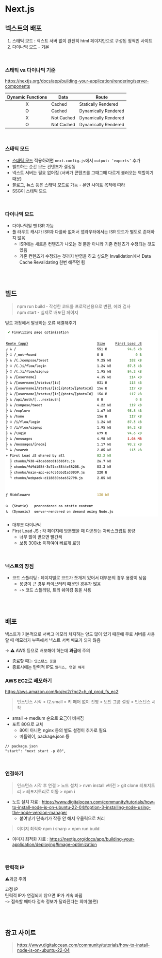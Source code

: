 # Next.js

## 넥스트의 배포

1. 스태틱 모드 : 넥스트 서버 없이 완전히 html 페이지만으로 구성된 정적인 사이트
2. 다이나믹 모드 - 기본

<br>
		
### 스태틱 vs 다이나믹 기준 

https://nextjs.org/docs/app/building-your-application/rendering/server-components

|  Dynamic Functions   | Data        | Route                |
|:--------------------:|-------------|----------------------|
|          X           | Cached      | Statically Rendered  |
|          O           | Cached      | Dynamically Rendered |
|          X           | Not Cached  | Dynamically Rendered |
|          O           | Not Cached  | Dynamically Rendered |

<br>

### 스태틱 모드

* [스태틱 모드](https://nextjs.org/docs/pages/building-your-application/deploying/static-exports) 적용하려면 `next.config.js`에서 `output: ‘exports’` 추가
* 빌드하는 순간 모든 컨텐츠가 결정됨
* 넥스트 서버는 필요 없어짐 (서버가 콘텐츠를 그때그때 다르게 불러오는 역할이기 때문)
* 블로그, 뉴스 등은 스태틱 모드로 가능 - 본인 사이트 목적에 따라
* SSG이 스태틱 모드

<br>

### 다이나믹 모드 

* 다이나믹일 땐 ISR 가능
* 풀 라우트 캐시가 ISR과 다를바 없어서 앱라우터에서는 ISR 모드가 별도로 존재하지 않음
  * ISR에는 새로운 컨텐츠가 나오는 것 뿐만 아니라 기존 컨텐츠가 수정되는 것도 있음
  * 기존 컨텐츠가 수정되는 것까지 반영을 하고 싶으면 Invalidation에서 Data Cache Revalidating 한번 해주면 됨

<br><br>

## 빌드

> npm run build - 작성한 코드를 프로덕션용으로 변환, 에러 검사   
> npm start - 실제로 배포된 페이지 

빌드 과정에서 발생하는 오류 해결해주기 

![next_프로젝트_빌드.png](..%2FImages%2Fnext_%ED%94%84%EB%A1%9C%EC%A0%9D%ED%8A%B8_%EB%B9%8C%EB%93%9C.png)

* 대부분 다이나믹 
* First Load JS : 각 페이지에 방문했을 때 다운받는 자바스크립트 용량 
  * 너무 많이 받으면 빨간색 
  * 보통 300kb 이하여야 빠르게 로딩 

<br>

### 넥스트의 장점

* 코드 스플리팅 : 페이지별로 코드가 쪼개져 있어서 대부분의 경우 용량이 낮음
  * 용량이 큰 경우 라이브러리 때문인 경우가 많음
  * -> 코드 스플리팅, 트리 쉐이킹 등을 사용

<br><br>

## 배포

넥스트가 기본적으로 서버고 메모리 차지하는 양도 많이 있기 때문에 
무료 서버를 사용할 때 메모리가 부족해서 넥스트 서버 배포가 되지 않음 

-> ⚠️ AWS 등으로 배포해야 하는데 **과금**에 주의
* 종료할 때는 `인스턴스 종료`
* 종료시에는 탄력적 IP도 `릴리스, 연결 해제` 

### AWS EC2로 배포하기

https://aws.amazon.com/ko/ec2/?nc2=h_ql_prod_fs_ec2

> 인스턴스 시작 > t2.small > 키 페어 없이 진행 > 보안 그룹 설정 > 인스턴스 시작

* small -> medium 순으로 요금이 비싸짐
* 포트 80으로 교체  
  * 80이 아니면 nginx 등의 별도 설정이 추가로 필요
  * 미들웨어, package.json 등 

```
// package.json
"start": "next start -p 80",
```

<br>

### 연결하기

> 인스턴스 시작 후 연결 > 노드 설치 > nvm install v버전 > git clone 레포지토리 > 레포지토리로 이동 > npm i   

* 노드 설치 자료 : https://www.digitalocean.com/community/tutorials/how-to-install-node-js-on-ubuntu-22-04#option-3-installing-node-using-the-node-version-manager
  * 붙여넣기 단축키가 작동 안 해서 우클릭으로 처리 

> 이미지 최적화 npm i sharp > npm run build

* 이미지 최적화 자료 : https://nextjs.org/docs/app/building-your-application/deploying#image-optimization

<br>

### 탄력적 IP 

⚠️과금 주의

고정 IP  
탄력적 IP가 연결되지 않으면 IP가 계속 바뀜  
-> 접속할 때마다 접속 정보가 달라진다는 의미(불편)

<br><br>

## 참고 사이트 

> https://www.digitalocean.com/community/tutorials/how-to-install-node-js-on-ubuntu-22-04

